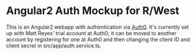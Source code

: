 # Angular2 Auth Mockup for R/West

This is an Angular2 webapp with authentication via [Auth0](https://auth0.com/). It's currently set up with Matt Reyes' trial account at Auth0; it can be moved to another account by registering for one at Auth0 and then changing the client ID and client secret in src/app/auth.service.ts.
